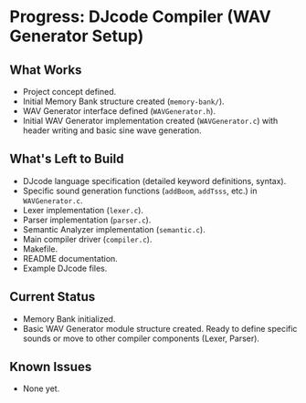# Progress: DJcode Compiler (WAV Generator Setup)

## What Works
-   Project concept defined.
-   Initial Memory Bank structure created (`memory-bank/`).
-   WAV Generator interface defined (`WAVGenerator.h`).
-   Initial WAV Generator implementation created (`WAVGenerator.c`) with header writing and basic sine wave generation.

## What's Left to Build
-   DJcode language specification (detailed keyword definitions, syntax).
-   Specific sound generation functions (`addBoom`, `addTsss`, etc.) in `WAVGenerator.c`.
-   Lexer implementation (`lexer.c`).
-   Parser implementation (`parser.c`).
-   Semantic Analyzer implementation (`semantic.c`).
-   Main compiler driver (`compiler.c`).
-   Makefile.
-   README documentation.
-   Example DJcode files.

## Current Status
-   Memory Bank initialized.
-   Basic WAV Generator module structure created. Ready to define specific sounds or move to other compiler components (Lexer, Parser).

## Known Issues
-   None yet.
